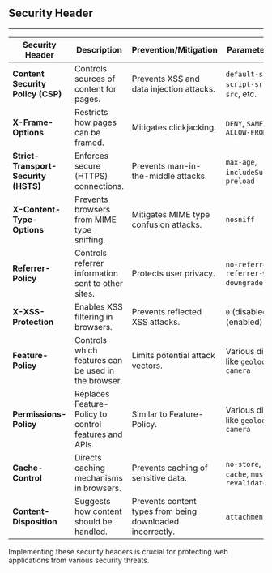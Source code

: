 
## Security Header
---
| **Security Header**               | **Description**                                               | **Prevention/Mitigation**                          | **Parameter Values**                                | Keep it |
|------------------------------------|-------------------------------------------------------------|---------------------------------------------------|----------------------------------------------------|---|
| **Content Security Policy (CSP)**  | Controls sources of content for pages.                     | Prevents XSS and data injection attacks.          | `default-src`, `script-src`, `img-src`, etc.      |
| **X-Frame-Options**                | Restricts how pages can be framed.                          | Mitigates clickjacking.                           | `DENY`, `SAMEORIGIN`, `ALLOW-FROM uri`             |
| **Strict-Transport-Security (HSTS)**| Enforces secure (HTTPS) connections.                       | Prevents man-in-the-middle attacks.               | `max-age`, `includeSubDomains`, `preload`          |
| **X-Content-Type-Options**         | Prevents browsers from MIME type sniffing.                  | Mitigates MIME type confusion attacks.            | `nosniff`                                          | `nosniff`
| **Referrer-Policy**                | Controls referrer information sent to other sites.          | Protects user privacy.                            | `no-referrer`, `no-referrer-when-downgrade`, etc. |
| **X-XSS-Protection**               | Enables XSS filtering in browsers.                          | Prevents reflected XSS attacks.                   | `0` (disabled), `1` (enabled)                      | 1 `mode=blocked`|
| **Feature-Policy**                 | Controls which features can be used in the browser.        | Limits potential attack vectors.                  | Various directives like `geolocation`, `camera`    |
| **Permissions-Policy**             | Replaces Feature-Policy to control features and APIs.      | Similar to Feature-Policy.                        | Various directives like `geolocation`, `camera`    |
| **Cache-Control**                  | Directs caching mechanisms in browsers.                     | Prevents caching of sensitive data.               | `no-store`, `no-cache`, `must-revalidate`          |
| **Content-Disposition**             | Suggests how content should be handled.                     | Prevents content types from being downloaded incorrectly. | `attachment`, `inline`                          |

Implementing these security headers is crucial for protecting web applications from various security threats.
